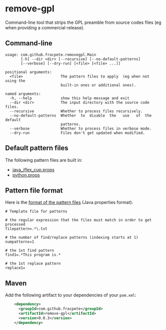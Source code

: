 # remove-gpl
Command-line tool that strips the GPL preamble from source codes files (eg when providing a commercial release).

## Command-line
```
usage: com.github.fracpete.removegpl.Main
       [-h] --dir <dir> [--recursive] [--no-default-patterns]
       [--verbose] [--dry-run] [<file> [<file> ...]]

positional arguments:
  <file>                 The pattern files to apply  (eg when not using the
                         built-in ones or additional ones).

named arguments:
  -h, --help             show this help message and exit
  --dir <dir>            The input directory with the source code files.
  --recursive            Whether to process files recursively.
  --no-default-patterns  Whether  to  disable  the   use   of  the  default
                         patterns.
  --verbose              Whether to process files in verbose mode.
  --dry-run              Files don't get updated when modified.
```

## Default pattern files

The following pattern files are built in:

* [java_jflex_cup.props](src/main/resources/com/github/fracpete/removegpl/java_jflex_cup.props) 
* [python.props](src/main/resources/com/github/fracpete/removegpl/python.props) 


## Pattern file format

Here is the [format of the pattern files](src/main/resources/com/github/fracpete/removegpl/template.props) 
(Java properties format):

```properties
# Template file for patterns

# the regular expression that the files must match in order to get processed
filepattern=.*\.txt

# the number of find/replace patterns (indexing starts at 1)
numpatterns=1

# the 1st find pattern
find1=.*This program is.*

# the 1st replace pattern
replace1=
```

## Maven

Add the following artifact to your dependencies of your `pom.xml`:

```xml
    <dependency>
      <groupId>com.github.fracpete</groupId>
      <artifactId>remove-gpl</artifactId>
      <version>0.0.3</version>
    </dependency>
```
